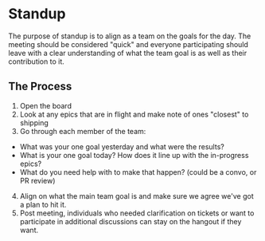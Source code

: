 # Standup

The purpose of standup is to align as a team on the goals for the day. The
meeting should be considered "quick" and everyone participating should leave
with a clear understanding of what the team goal is as well as their contribution
to it. 

## The Process
1. Open the board
2. Look at any epics that are in flight and make note of ones "closest" to shipping
3. Go through each member of the team:
  - What was your one goal yesterday and what were the results?
  - What is your one goal today? How does it line up with the in-progress epics?
  - What do you need help with to make that happen? (could be a convo, or PR review)
4. Align on what the main team goal is and make sure we agree we've got a plan to hit it.
5. Post meeting, individuals who needed clarification on tickets or want to participate in
   additional discussions can stay on the hangout if they want.
